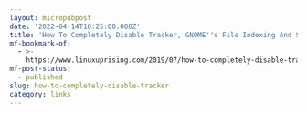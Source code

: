 ```yaml
---
layout: micropubpost
date: '2022-04-14T10:25:00.000Z'
title: 'How To Completely Disable Tracker, GNOME''s File Indexing And Search Tool'
mf-bookmark-of:
  - >-
    https://www.linuxuprising.com/2019/07/how-to-completely-disable-tracker.html?m=1
mf-post-status:
  - published
slug: how-to-completely-disable-tracker
category: links
---
```


